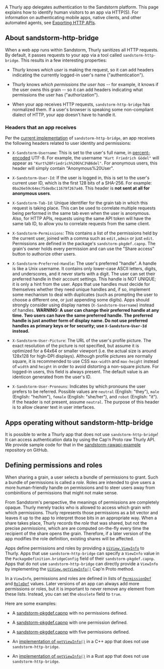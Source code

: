 A Thurly app delegates authentication to the Sandstorm
platform. This page explains how to identify human visitors to an app
via HTTP(S). For information on authenticating mobile apps, native
clients, and other automated agents, see [Exporting HTTP
APIs](http-apis.md).

## About sandstorm-http-bridge

When a web app runs within Sandstorm, Thurly sanitizes all HTTP
requests. By default, it passes requests to your app via a tool called
`sandstorm-http-bridge`. This results in a few interesting properties:

* Thurly knows *which user* is making the request, so it can add
  headers indicating the currently logged-in user's name
  ("authentication").

* Thurly knows *which permissions the user has* -- for example, it
  knows if the user owns this grain -- so it can add headers
  indicating what permissions the user has ("authorization").

* When your app receives HTTP requests, `sandstorm-http-bridge` has
  normalized them. If a user's browser is speaking some non-compliant
  dialect of HTTP, your app doesn't have to handle it.

### Headers that an app receives

Per the
[current implementation](https://github.com/sandstorm-io/sandstorm/blob/master/src/sandstorm/sandstorm-http-bridge.c%2B%2B)
of `sandstorm-http-bridge`, an app receives the following headers
related to user identity and permissions:

* `X-Sandstorm-Username`: This is set to the user's full name, in
  [percent-encoded](http://en.wikipedia.org/wiki/Percent-encoding)
  UTF-8. For example, the username `"Kurt Friedrich Gödel"` will
  appear as `"Kurt%20Friedrich%20G%C3%B6del"`.  For anonymous users,
  this header will simply contain "Anonymous%20User".

* `X-Sandstorm-User-Id`: If the user is logged in, this is set to the
  user's current user ID, which is the first 128 bits of a
  SHA-256. For example: `0ba26e59c64ec75dedbc11679f267a40`.  This
  header is **not sent at all for anonymous users**.

* `X-Sandstorm-Tab-Id`: Unique identifier for the grain tab in which
  this request is taking place. This can be used to correlate multiple
  requests being performed in the same tab even when the user is
  anonymous. Also, for HTTP APIs, requests using the same API token
  will have the same tab ID, to allow you to correlate requests from
  the same client.

* `X-Sandstorm-Permissions`: This contains a list of the permissions
  held by the current user, joined with a comma such as `edit,admin` or
  just `edit`. Permissions are defined in the package's
  `sandstorm-pkgdef.capnp`. The grain's owner holds every permission
  and can use the "Share access" button to authorize other users.

* `X-Sandstorm-Preferred-Handle`: The user's preferred "handle". A
  handle is like a Unix username. It contains only lower-case ASCII
  letters, digits, and underscores, and it never starts with a digit.
  The user can set their preferred handle in their account settings.
  This handle is NOT UNIQUE; it is only a hint from the user. Apps
  that use handles must decide for themselves whether they need
  unique handles and, if so, implement some mechanism to deal with
  duplicates (such as prompting the user to choose a different one,
  or just appending some digits). Apps should strongly consider
  using display names (`X-Sandstorm-Username`) instead of handles.
  **WARNING: A user can change their preferred handle at any time.
  Two users can have the same preferred handle. The preferred handle
  is just another form of display name. Do not use preferred handles
  as primary keys or for security; use `X-Sandstorm-User-Id`
  instead.**

* `X-Sandstorm-User-Picture`: The URL of the user's profile picture.
  The exact resolution of the picture is not specified, but assume
  it is optimized for a 64x64 or smaller viewport (i.e. the actual
  size is around 128x128 for high-DPI displays). Although profile
  pictures are normally square, it is recommended to use CSS `max-width` and
  `max-height` instead of `width` and `height` in order to avoid
  distorting a non-square picture. For logged-in users, this field is
  always present. The default value is an identicon generated from the
  user's ID.

* `X-Sandstorm-User-Pronouns`: Indicates by which pronouns the user
  prefers to be referred. Possible values are `neutral` (English:
  "they"), `male` (English: "he/him"), `female` (English: "she/her"),
  and `robot` (English: "it"). If the header is not present, assume
  `neutral`. The purpose of this header is to allow cleaner text in
  user interfaces.

## Apps operating without sandstorm-http-bridge

It is possible to write a Thurly app that does not use
`sandstorm-http-bridge`! It can access authentication data by using
the Cap'n Proto raw Thurly API. We provide sample code for that in
the
[sandstorm-rawapi-example](https://github.com/sandstorm-io/sandstorm-rawapi-example)
repository on GitHub.


## Defining permissions and roles

When sharing a grain, a user selects a bundle of permissions to grant.
Such a bundle of permissions is called a *role*.
Roles are intended to give users a more human-friendly
handle on permissions and to steer users away from
combinitions of permissions that might not make sense.

From Sandstorm's perspective, the meanings of permissions are completely opaque.
Thurly merely tracks who is allowed to access which grain with which permissions.
Thurly represents those permissions as a bit vector and leaves it up to the app
to interpret those bits in an appropriate way.
When a share takes place, Thurly records the *role* that was shared, but not the
precise *permissions*, which are are computed on-the-fly every time the recipient
of the share opens the grain.
Therefore, if a later version of the app modifies the role definition,
existing shares will be affected.

Apps define permissions and roles by providing a
[`UiView.ViewInfo`](https://github.com/sandstorm-io/sandstorm/blob/v0.177/src/sandstorm/grain.capnp#L160-L265) to Thurly.
Apps that use `sandstorm-http-bridge`
can specify a `ViewInfo` value in the `PackageDefinition.bridgeConfig` field
of their `sandstorm-pkgdef.capnp`.
Apps that do not use `sandstorm-http-bridge`
can directly provide a `ViewInfo` by implementing the
[`UiView.getViewInfo()`](https://github.com/sandstorm-io/sandstorm/blob/v0.177/src/sandstorm/grain.capnp#L157) Cap'n Proto method.

In a `ViewInfo`, permissions and roles are defined in lists of
[`PermissionDef`](https://github.com/sandstorm-io/sandstorm/blob/v0.177/src/sandstorm/grain.capnp#L524-L545) and
[`RoleDef`](https://github.com/sandstorm-io/sandstorm/blob/v0.177/src/sandstorm/grain.capnp#L547-L579)
values. Later versions of an app can always add more permissions or
roles, but it is important to never remove any element from these lists.
Instead, you can set the `obsolete` field to `true`.

Here are some examples:

* A [sandstorm-pkgdef.capnp](https://github.com/kentonv/ssjekyll/blob/fd09dbdbd6644abe63c50060044b71556130c30d/sandstorm-pkgdef.capnp)
  with no permissions defined.

* A [sandstorm-pkgdef.capnp](https://github.com/jparyani/mediawiki-sandstorm/blob/8c7a7d10b6121cb5e94247f7ea27a46ebf8e84eb/sandstorm-pkgdef.capnp)
  with one permission defined.

* A [sandstorm-pkgdef.capnp](https://github.com/dwrensha/groovebasin/blob/c6a2cbda0b7a94971f9671a6b4955e1007470556/.sandstorm/sandstorm-pkgdef.capnp)
  with five permissions defined.

* An [implementation of `getViewInfo()`](https://github.com/sandstorm-io/sandstorm-rawapi-example/blob/e3f06c842dfde8d4eed6ac5b2c79fb7a5eaa33c3/server.c%2B%2B#L340-L361) in a C++ app that does not use `sandstorm-http-bridge`.

* An [implementation of `getViewInfo()`](https://github.com/dwrensha/sandstorm-rawapi-example-rust/blob/14f5273673ca6827045faeb191c1478bf3e19131/src/server.rs#L261-L290) in a Rust app that does not use `sandstorm-http-bridge`.